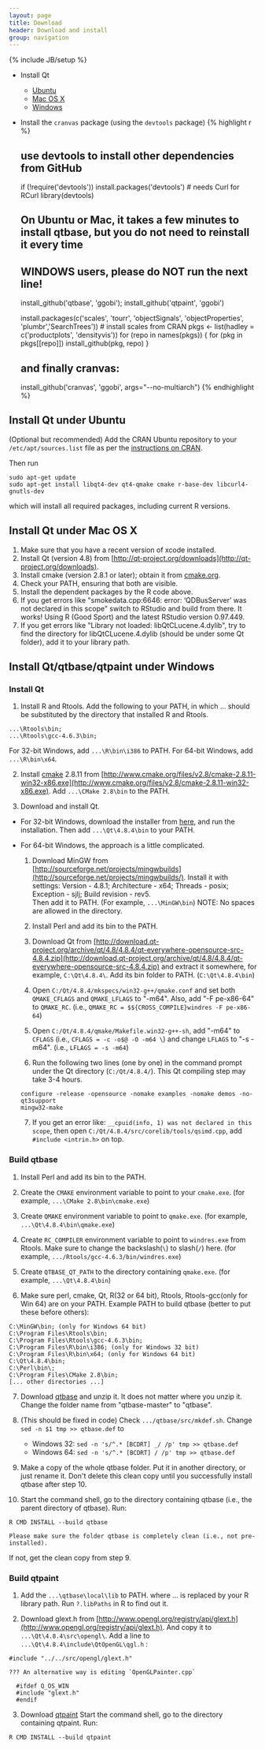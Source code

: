 ```yaml
---
layout: page
title: Download
header: Download and install
group: navigation
---
```

{% include JB/setup %}

* Install Qt
  * [Ubuntu](#install-qt-under-ubuntu)
  * [Mac OS X](#install-qt-under-mac-os-x)
  * [Windows](#install-qtqtbaseqtpaint-under-windows)
* Install the `cranvas` package (using the `devtools` package)
  {% highlight r %}
  ## use devtools to install other dependencies from GitHub
  if (!require('devtools')) install.packages('devtools')  # needs Curl for RCurl
  library(devtools)
  ## On Ubuntu or Mac, it takes a few minutes to install qtbase, but you do not need to reinstall it every time
  ## WINDOWS users, please do NOT run the next line!
  install_github('qtbase', 'ggobi'); install_github('qtpaint', 'ggobi')
  
  install.packages(c('scales', 'tourr', 'objectSignals', 'objectProperties', 'plumbr','SearchTrees')) # install scales from CRAN
  pkgs <- list(hadley = c('productplots', 'densityvis'))
  for (repo in names(pkgs)) {
    for (pkg in pkgs[[repo]]) install_github(pkg, repo)
  }
  ## and finally cranvas:
  install_github('cranvas', 'ggobi', args="--no-multiarch")
  {% endhighlight %}





## Install Qt under Ubuntu

(Optional but recommended) Add the CRAN Ubuntu repository to your `/etc/apt/sources.list` file as per the [instructions on CRAN](http://cran.r-project.org/bin/linux/ubuntu/).

Then run
       
```
sudo apt-get update
sudo apt-get install libqt4-dev qt4-qmake cmake r-base-dev libcurl4-gnutls-dev
```

which will install all required packages, including current R versions.





## Install Qt under Mac OS X

1. Make sure that you have a recent version of xcode installed.
2. Install Qt (version 4.8) from [http://qt-project.org/downloads](http://qt-project.org/downloads). 
3. Install cmake (version 2.8.1 or later); obtain it from [cmake.org](cmake.org). 
4. Check your PATH, ensuring that both are visible.
5. Install the dependent packages by the R code above.
6. If you get errors like "smokedata.cpp:6646: error: ‘QDBusServer’ was not declared in this scope" switch to RStudio and build from there. It works! Using R (Good Sport) and the latest RStudio version 0.97.449.
7. If you get errors like "Library not loaded: libQtCLucene.4.dylib", try to find the directory for libQtCLucene.4.dylib (should be under some Qt folder), add it to your library path.





## Install Qt/qtbase/qtpaint under Windows

### Install Qt

1.  Install R and Rtools. Add the following to your PATH, in which ... should be substituted by the directory that installed R and Rtools.
  ```
  ...\Rtools\bin;
  ...\Rtools\gcc-4.6.3\bin;
  ```
  For 32-bit Windows, add `...\R\bin\i386` to PATH. 
  For 64-bit Windows, add `...\R\bin\x64`.

2.	Install [cmake](http://www.cmake.org) 2.8.11 from [http://www.cmake.org/files/v2.8/cmake-2.8.11-win32-x86.exe](http://www.cmake.org/files/v2.8/cmake-2.8.11-win32-x86.exe). Add `...\CMake 2.8\bin` to the PATH.

3.	Download and install Qt.

  * For 32-bit Windows, download the installer from [here](http://download.qt-project.org/official_releases/qt/4.8/4.8.4/qt-win-opensource-4.8.4-mingw.exe), and run the installation. Then add `...\Qt\4.8.4\bin` to your PATH.
  
  * For 64-bit Windows, the approach is a little complicated.
  
    1. Download MinGW from [http://sourceforge.net/projects/mingwbuilds](http://sourceforge.net/projects/mingwbuilds/). Install it with settings: 
      Version - 4.8.1; 
      Architecture - x64; 
      Threads - posix; 
      Exception - sjlj; 
      Build revision - rev5.	      
      Then add it to PATH. (For example, `...\MinGW\bin`) NOTE: No spaces are allowed in the directory.

    2.	Install Perl and add its bin to the PATH.

    3.	Download Qt from [http://download.qt-project.org/archive/qt/4.8/4.8.4/qt-everywhere-opensource-src-4.8.4.zip](http://download.qt-project.org/archive/qt/4.8/4.8.4/qt-everywhere-opensource-src-4.8.4.zip)	and extract it somewhere, for example, `C:\Qt\4.8.4\`. Add its bin folder to PATH. (`C:\Qt\4.8.4\bin`)

    4.	Open `C:/Qt/4.8.4/mkspecs/win32-g++/qmake.conf` and set both `QMAKE_CFLAGS` and `QMAKE_LFLAGS` to "-m64". Also, add "-F pe-x86-64" to `QMAKE_RC`. (i.e., `QMAKE_RC = $${CROSS_COMPILE}windres -F pe-x86-64`)

    5.	Open `C:/Qt/4.8.4/qmake/Makefile.win32-g++-sh`, add "-m64" to `CFLAGS` (i.e., `CFLAGS =	-c -o$@ -O -m64 \`)	and change `LFLAGS` to "-s -m64". (i.e., `LFLAGS = -s -m64`)

    6.	Run the following two lines (one by one) in the command prompt under the Qt directory (`C:/Qt/4.8.4/`). This Qt compiling step may take 3-4 hours.
    ```
    configure -release -opensource -nomake examples -nomake demos -no-qt3support
    mingw32-make
    ```

    7.	If you get an error like: `__cpuid(info, 1) was not declared in this scope`,	then open `C:/Qt/4.8.4/src/corelib/tools/qsimd.cpp`, add `#include <intrin.h>` on top.



### Build qtbase

1.	Install Perl and add its bin to the PATH.

2.	Create the `CMAKE` environment variable to point to your `cmake.exe`. 
	(for example, `...\CMake 2.8\bin\cmake.exe`)

3.	Create `QMAKE` environment variable to point to `qmake.exe`. 
	(for example, `...\Qt\4.8.4\bin\qmake.exe`)

4.	Create `RC_COMPILER` environment variable to point to `windres.exe` from Rtools. Make sure to change the backslash(`\`) to slash(`/`) here.
	(for example, `.../Rtools/gcc-4.6.3/bin/windres.exe`)

5.	Create `QTBASE_QT_PATH` to the directory containing `qmake.exe`.
	(for example, `...\Qt\4.8.4\bin`)

6.	Make sure perl, cmake, Qt, R(32 or 64 bit), Rtools, Rtools-gcc(only for Win 64) are on your PATH.
	Example PATH to build qtbase (better to put these before others):
  ```
  C:\MinGW\bin; (only for Windows 64 bit)
  C:\Program Files\Rtools\bin;
  C:\Program Files\Rtools\gcc-4.6.3\bin;
  C:\Program Files\R\bin\i386; (only for Windows 32 bit)
  C:\Program Files\R\bin\x64; (only for Windows 64 bit)
  C:\Qt\4.8.4\bin;
  C:\Perl\bin\;
  C:\Program Files\CMake 2.8\bin;
  [... other directories ...]
  ```
  
7.	Download [qtbase](https://github.com/ggobi/qtbase/archive/master.zip) and unzip it. It does not matter where you unzip it. Change the folder name from "qtbase-master" to "qtbase".

8.	(This should be fixed in code) Check `.../qtbase/src/mkdef.sh`.
	Change `sed -n $1 tmp >> qtbase.def` to
  
	  - Windows 32: `sed -n 's/^.* [BCDRT] _/ /p' tmp >> qtbase.def`
    - Windows 64: `sed -n 's/^.* [BCDRT] / /p' tmp >> qtbase.def`

9.	Make a copy of the whole qtbase folder. Put it in another directory, or just rename it.
	Don't delete this clean copy until you successfully install qtbase after step 10.

10.	Start the command shell, go to the directory containing qtbase (i.e., the parent directory of qtbase). Run: 
  ```
  R CMD INSTALL --build qtbase
  ```
	Please make sure the folder qtbase is completely clean (i.e., not pre-installed).
  If not, get the clean copy from step 9.



### Build qtpaint

1.	Add the `...\qtbase\local\lib` to PATH.
	where ... is replaced by your R library path. Run `?.libPaths` in R to find out it.
	
2.	Download glext.h from [http://www.opengl.org/registry/api/glext.h](http://www.opengl.org/registry/api/glext.h).
	And copy it to `...\Qt\4.8.4\src\opengl\`.
	Add a line to `...\Qt\4.8.4\include\QtOpenGL\qgl.h` :
  ```
  #include "../../src/opengl/glext.h"
  ```
	??? An alternative way is editing `OpenGLPainter.cpp`
  ```
  	#ifdef Q_OS_WIN
  	#include "glext.h"
  	#endif
  ```

3.	Download [qtpaint](https://github.com/ggobi/qtpaint)
	Start the command shell, go to the directory containing qtpaint. Run: 
  ```
  R CMD INSTALL --build qtpaint
  ```
